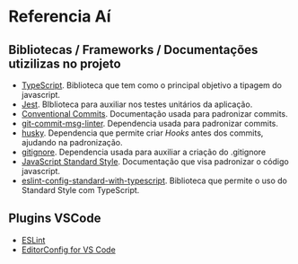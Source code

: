 # Referencia Aí

## Bibliotecas / Frameworks / Documentações utizilizas no projeto
* [TypeScript](https://www.typescriptlang.org). Biblioteca que tem como o principal objetivo a tipagem do javascript.
* [Jest](https://jestjs.io/pt-BR/). BIblioteca para auxiliar nos testes unitários da aplicação.
* [Conventional Commits](https://www.conventionalcommits.org/en/v1.0.0/). Documentação usada para padronizar commits.  
* [git-commit-msg-linter](https://www.npmjs.com/package/git-commit-msg-linter). Dependencia usada para padronizar commits.  
* [husky](https://www.npmjs.com/package/husky). Dependencia que permite criar _Hooks_ antes dos commits, ajudando na padronização.
* [gitignore](https://www.npmjs.com/package/gitignore). Dependencia usada para auxiliar a criação do .gitignore  
* [JavaScript Standard Style](https://standardjs.com). Documentação que visa padronizar o código javascript.  
* [eslint-config-standard-with-typescript](https://github.com/standard/eslint-config-standard-with-typescript). Biblioteca que permite o uso do Standard Style com TypeScript.


## Plugins VSCode
* [ESLint](https://marketplace.visualstudio.com/items?itemName=dbaeumer.vscode-eslint)
* [EditorConfig for VS Code](https://marketplace.visualstudio.com/items?itemName=EditorConfig.EditorConfig)